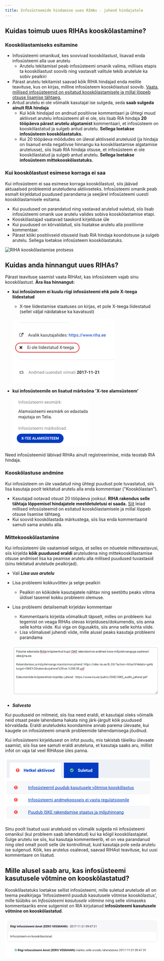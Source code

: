 ```yaml
---
title: Infosüsteemide hindamine uues RIHAs - juhend hindajatele
---
```


## Kuidas toimub uues RIHAs kooskõlastamine?

### Kooskõlastamiseks esitamine
- Infosüsteemi omanikud, kes soovivad kooskõlastust, lisavad enda infosüsteemi alla uue arutelu
  - Arutelu tekitamisel peab infosüsteemi omanik valima, millises etapis ta kooskõlastust soovib ning vastavalt valitule tekib arutelule ka sobiv pealkiri
- Pärast arutelu tekitamist saavad kõik RIHA hindajad enda meilile teavituse, kus on kirjas, milline infosüsteem kooskõlastust soovib. [Vaata, millised infosüsteemid on esitatud kooskõlastamisele ja millal lõppeb otsuse lisamise tähtaeg.](RIHAs-hindamisel)
- Antud arutelu ei ole võimalik kasutajal ise sulgeda, seda **saab sulgeda ainult RIA hindaja**
  - Kui kõik hindajad on andnud positiivse kommentaari ja ühtegi muud aktiivset arutelu infosüsteemi all ei ole, siis lisab RIA hindaja **20 tööpäeva pärast arutelu algatamist** kommentaari, et infosüsteem on kooskõlastatud ja sulgeb antud arutelu. **Sellega loetakse infosüsteem kooskõlastatuks.**
  - Kui 20 tööpäeva möödudes on üleval aktiivseid arutelusid (ja hindaja on lisanud enda negatiivse hinnangu ka kooskõlastamise algatamise arutelusse), siis lisab RIA hindaja otsuse, et infosüsteem ei ole kooskõlastatud ja sulgeb antud arutelu. **Sellega loetakse infosüsteem mittekooskõlastatuks.**

### Kui kooskõlastust esimese korraga ei saa
Kui infosüsteem ei saa esimese korraga kooskõlastust, siis jäävad aktuaalsed probleemid aruteludena aktiivseteks. Infosüsteemi omanik peab esmalt kirjeldatud puudused parandama ja seejärel infosüsteemi uuesti kooskõlastamisele esitama.
- Kui puudused on parandatud ning vastavad arutelud suletud, siis lisab infosüsteemi omanik uue arutelu valides sobiva kooskõlastamise etapi.
- Kooskõlastajad vaatavad taaskord kirjelduse üle
- Kui puudused on kõrvaldatud, siis lisatakse arutelu alla positiivne kommentaar.
- Pärast kõiki positiivseid otsuseid lisab RIA hindaja koondotsuse ja sulgeb arutelu. Sellega loetakse infosüsteem kooskõlastatuks.

![RIHA kooskõlastamise protsess](assets/images/data/RIHAs-kooskõlastamine.png "RIHAs kooskõlastamine")

## Kuidas anda hinnangut uues RIHAs?

Pärast teavituse saamist vaata RIHAst, kas infosüsteem vajab sinu kooskõlastust.
**Ära lisa hinnangut:**
- **kui infosüsteem ei kuulu riigi infosüsteemi ehk pole X-teega liidestatud**
  - X-tee liidestamise staatuses on kirjas, et pole X-teega liidestatud (sellel väljal näidatakse ka kavatsust) 

  ![X-teega liidestamata](assets/images/data/not-x-tee.png "Riigi infosüsteemi mitte kuuluv süsteem")

- **kui infosüsteemile on lisatud märksõna 'X-tee alamsüsteem'**

  ![X-tee alamsüsteem](assets/images/data/subsystem.png "X-tee alamsüsteem")

Need infosüsteemid läbivad RIHAs ainult registreerimise, mida teostab RIA hindaja.


### Kooskõlastuse andmine

Kui infosüsteem on üle vaadatud ning ühtegi puudust pole tuvastatud, siis lisa kasutaja poolt tekitatud arutelu alla enda kommentaar ("Kooskõlastan").
- Kasutajad ootavad otsust 20 tööpäeva jooksul. **RIHA rakendus selle tähtaja lõppemisel hindajatele meeldetuletusi ei saada.** [Siit](RIHAs-hindamisel) leiad millised infosüsteemid on esitatud kooskõlastamisele ja millal lõppeb otsuse lisamise tähtaeg.
- Kui soovid kooskõlastada märkustega, siis lisa enda kommentaarid samuti sama arutelu alla.

### Mittekooskõlastamine

Kui infosüsteemi üle vaatamisel selgus, et selles on nõuetele mittevastavusi, siis kirjelda **kõik puudused eraldi** aruteludena ning mittekooskõlastamise otsuse andmisel lisa ka peamise arutelu alla millised puudused tuvastasid (sinu tekitatud arutelude pealkirjad).

- Vali _**Lisa uus arutelu**_
- Lisa probleemi kokkuvõttev ja selge pealkiri
  - Pealkiri on kõikidele kasutajatele nähtav ning seetõttu peaks võtma üldisel tasemel kokku probleemi olemuse.
- Lisa probleemi detailsemalt kirjeldav kommentaar
  - Kommentaaris kirjelda võimalikult täpselt, milles on probleem: kui tegemist on veaga RIHAs olevas kirjelduses/dokumendis, siis anna selle kohta viide. Kui viga on õigusaktis, siis anna selle kohta viide.
  - Lisa võimalusel juhendi viide, mille alusel peaks kasutaja probleemi parandama

  ![Arutelu lisamine](assets/images/data/new-issue.png "Uue arutelu lisamine")

- _**Salvesta**_



Kui puuduseid on mitmeid, siis lisa need eraldi, et kasutajal oleks võimalik neid otsast peale lahendama hakata ning järk-järgult kõik puudused kõrvaldada.
Eraldi aruteludeks koondamine annab parema ülevaate, kui kaugele on infosüsteemi omanik probleemide lahendamisega jõudnud.

Kui infosüsteemi kirjeldusest on infot puudu, mis takistab täieliku ülevaate saamist, siis lisa see samuti eraldi aruteluna, et kasutaja saaks aru, millist infot on vaja tal veel RIHAsse üles panna.

![Hindajate tagasiside koondvaade](assets/images/data/issues-list.png "Hindajate tagasiside koondvaade")

Sinu poolt lisatud uusi arutelusid on võimalik sulgeda nii infosüsteemi omanikul (kui probleem saab lahendatud) kui ka kõigil kooskõlastajatel.
Sulge arutelu ise siis, kui kasutaja kommenteerib, et on vea parandanud ning oled omalt poolt selle üle kontrollinud, kuid kasutaja pole seda arutelu ise sulgenud.
Kõik, kes arutelus osalevad, saavad RIHAst teavituse, kui uusi kommentaare on lisatud.


## Mille alusel saab aru, kas infosüsteemi kasutusele võtmine on kooskõlastatud?

Kooskõlastatuks loetakse sellist infosüsteemi, mille suletud arutelude all on teema pealkirjaga 'Infosüsteemil puudub kasutusele võtmise kooskõlastus', mille tüübiks on _Infosüsteemi kasutusele võtmine_ ning selle viimaseks kommentaariks enne sulgemist on RIA kirjutanud **infosüsteemi kasutusele võtmine on kooskõlastatud**.

![Kooskõlastamise koondotsus](assets/images/data/approved-system.png "Kooskõlastamise koondotsus")
